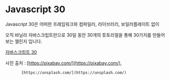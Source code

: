 # Javascript 30


Javascript 30은 어떠한 프레임워크와 컴파일러, 라이브러리, 보일러플레이트 없이 


오직 바닐라 자바스크립트만으로 30일 동안 30개의 튜토리얼을 통해 30가지를 만들어 보는 챌린지 입니다.



[자바스크립트 30](https://javascript30.com/)


사진 출처 : [https://pixabay.com/](https://pixabay.com/),


           [https://unsplash.com/](https://unsplash.com/)
